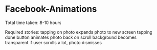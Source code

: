Facebook-Animations
===================
Total time taken: 8-10 hours

Required stories:
tapping on photo expands photo to new screen
tapping done button animates photo back
on scroll background becomes transparent
if user scrolls a lot, photo dismisses

